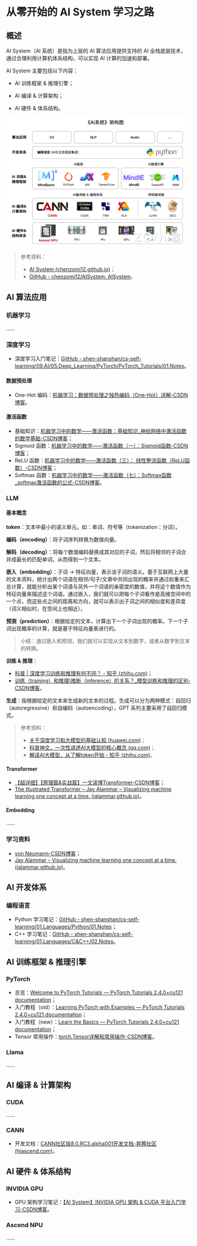 # 从零开始的 AI System 学习之路

## 概述

AI System（AI 系统）是指为上层的 AI 算法应用提供支持的 AI 全栈底层技术，通过合理利用计算机体系结构，可以实现 AI 计算的加速和部署。

AI System 主要包括以下内容：

- AI 训练框架 & 推理引擎；

- AI 编译 & 计算架构；
- AI 硬件 & 体系结构。

![image-20240825162712686](images/image-20240825162712686.png)

> 参考资料：
>
> - [AI System (chenzomi12.github.io)](https://chenzomi12.github.io/)；
> - [GitHub - chenzomi12/AISystem: AISystem](https://github.com/chenzomi12/AISystem)。

## AI 算法应用

### 机器学习

……

### 深度学习

- 深度学习入门笔记：[GitHub - shen-shanshan/cs-self-learning/09.AI/05.Deep_Learning/PyTorch/PyTorch_Tutorials/01.Notes](https://github.com/shen-shanshan/cs-self-learning/tree/master/09.AI/05.Deep_Learning/PyTorch/PyTorch_Tutorials/01.Notes)。

#### 数据预处理

- One-Hot 编码：[机器学习：数据预处理之独热编码（One-Hot）详解-CSDN博客](https://blog.csdn.net/zyc88888/article/details/103819604)。

#### 激活函数

- 基础知识：[机器学习中的数学——激活函数：基础知识_神经网络中激活函数的数学基础-CSDN博客](https://blog.csdn.net/hy592070616/article/details/120616475)；
- Sigmoid 函数：[机器学习中的数学——激活函数（一）：Sigmoid函数-CSDN博客](https://blog.csdn.net/hy592070616/article/details/120617176)；
- ReLU 函数：[机器学习中的数学——激活函数（三）： 线性整流函数（ReLU函数）-CSDN博客](https://blog.csdn.net/hy592070616/article/details/120617706)；
- Softmax 函数：[机器学习中的数学——激活函数（七）：Softmax函数_softmax激活函数的公式-CSDN博客](https://blog.csdn.net/hy592070616/article/details/120618490)。

### LLM

#### 基本概念

**token**：文本中最小的语义单元，如：单词、符号等（tokenization：分词）。

**编码（encoding）**：将子词序列转换为数值向量。

**解码（decoding）**：将每个数值编码替换成其对应的子词，然后将相邻的子词合并成最长的匹配单词，从而得到一个文本。

**嵌入（embedding）**：子词 -> 特征向量，表示该子词的语义。基于互联网上大量的文本资料，统计出两个词语在相邻/句子/文章中共同出现的概率并通过权重来汇总计算，就能分析出某个词语与另外一个词语的亲密度的数值，并将这个数值作为特征向量来描述这个词语。通过嵌入，我们就可以把每个子词看作是高维空间中的一个点，而这些点之间的距离和方向，就可以表示出子词之间的相似度和差异度（词义相似时，在空间上也相近）。

**预测（prediction）**：根据给定的文本，计算出下一个子词出现的概率。下一个子词出现概率的计算，就是基于特征向量表进行的。

> 小结：通过嵌入和预测，我们就可以实现从文本到数字，或者从数字到文本的转换。

**训练 & 推理**：

- [科普 | 深度学习训练和推理有何不同？ - 知乎 (zhihu.com)](https://zhuanlan.zhihu.com/p/66705645)；
- [训练（training）和推理\推断（inference）的关系？_模型训练和推理的区别-CSDN博客](https://blog.csdn.net/weixin_43135178/article/details/117885165)。

**生成**：指根据给定的文本来生成新的文本的过程。生成可以分为两种模式：自回归（autoregressive）和自编码（autoencoding），GPT 系列主要采用了自回归模式。

> 参考资料：
>
> - [关于深度学习和大模型的基础认知 (huawei.com)](https://xinsheng.huawei.com/next/#/detail?uuid=977766950833111040)；
> - [科普神文，一次性讲透AI大模型的核心概念 (qq.com)](https://mp.weixin.qq.com/s?__biz=Mzg2ODA5NTM1OA==&mid=2247484300&idx=1&sn=fe457ff384f4da83fa212fdf7b9f0c02&chksm=ceb0c79df9c74e8b39f80f4ed2fcfdeec743b258ec11343734896182bbbaae82c8425f7a7588&token=377673956&lang=zh_CN#rd)；
> - [解读AI大模型，从了解token开始 - 知乎 (zhihu.com)](https://zhuanlan.zhihu.com/p/664813833)。

#### Transformer

- [【超详细】【原理篇&实战篇】一文读懂Transformer-CSDN博客](https://blog.csdn.net/weixin_42475060/article/details/121101749)；
- [The Illustrated Transformer – Jay Alammar – Visualizing machine learning one concept at a time. (jalammar.github.io)](https://jalammar.github.io/illustrated-transformer/)。

#### Embedding

……

### 学习资料

- [von Neumann-CSDN博客](https://machinelearning.blog.csdn.net/?type=blog)；
- [Jay Alammar – Visualizing machine learning one concept at a time. (jalammar.github.io)](https://jalammar.github.io/)。

## AI 开发体系

### 编程语言

- Python 学习笔记：[GitHub - shen-shanshan/cs-self-learning/01.Languages/Python/01.Notes](https://github.com/shen-shanshan/cs-self-learning/tree/master/01.Languages/Python/01.Notes)；
- C++ 学习笔记：[GitHub - shen-shanshan/cs-self-learning/01.Languages/C&C++/02.Notes](https://github.com/shen-shanshan/cs-self-learning/tree/master/01.Languages/C%26C%2B%2B/02.Notes)。

## AI 训练框架 & 推理引擎

### PyTorch

- 总览：[Welcome to PyTorch Tutorials — PyTorch Tutorials 2.4.0+cu121 documentation](https://pytorch.org/tutorials/)；
- 入门教程（old）：[Learning PyTorch with Examples — PyTorch Tutorials 2.4.0+cu121 documentation](https://pytorch.org/tutorials/beginner/pytorch_with_examples.html#tensors)；
- 入门教程（new）：[Learn the Basics — PyTorch Tutorials 2.4.0+cu121 documentation](https://pytorch.org/tutorials/beginner/basics/intro.html)；
- Tensor 常用操作：[torch.Tensor详解和常用操作-CSDN博客](https://blog.csdn.net/sazass/article/details/109304327)。

### Llama

……

## AI 编译 & 计算架构

### CUDA

……

### CANN

- 开发文档：[CANN社区版8.0.RC3.alpha001开发文档-昇腾社区 (hiascend.com)](https://www.hiascend.com/document/detail/zh/CANNCommunityEdition/80RC3alpha001/quickstart/quickstart/quickstart_18_0001.html)。

## AI 硬件 & 体系结构

### INVIDIA GPU

- GPU 架构学习笔记：[【AI System】INVIDIA GPU 架构 & CUDA 平台入门学习-CSDN博客](https://blog.csdn.net/weixin_44162047/article/details/141569571?spm=1001.2014.3001.5501)。


### Ascend NPU

……